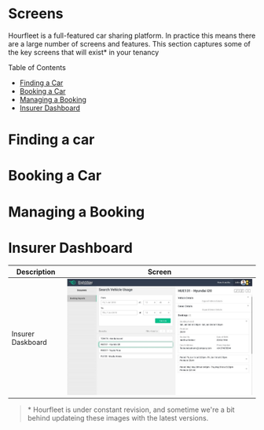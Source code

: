 # Screens  

Hourfleet is a full-featured car sharing platform. In practice this means there are a large number of screens and features. This section captures some of the key screens that will exist* in your tenancy

Table of Contents  
- [Finding a Car](#finding-a-car)
- [Booking a Car](#booking-a-car)
- [Managing a Booking](#managing-a-booking)
- [Insurer Dashboard](#insurer-dashboard)


# Finding a car



# Booking a Car



# Managing a Booking



# Insurer Dashboard

| Description        | Screen  |
| ------------------ | :-----:|
| Insurer Daskboard |![](images/Insurers_Bookings_Desktop.jpg)|







> &ast; Hourfleet is under constant revision, and sometime we're a bit behind updateing these images with the latest versions. 
